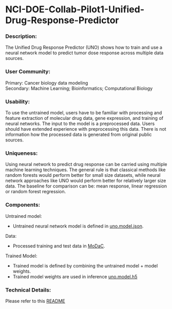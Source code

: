 # NCI-DOE-Collab-Pilot1-Unified-Drug-Response-Predictor

### Description:
The Unified Drug Response Predictor (UNO) shows how to train and use a neural network model to predict tumor dose response across multiple data sources.

### User Community:	
Primary: Cancer biology data modeling</br>
Secondary: Machine Learning; Bioinformatics; Computational Biology

### Usability:	
To use the untrained model, users have to be familiar with processing and feature extraction of molecular drug data, gene expression, and training of neural networks. The input to the model is a preprocessed data. Users should have extended experience with preprocessing this data. There is not information how the processed data is generated from original public sources.

### Uniqueness:	
Using neural network to predict drug response can be carried using multiple machine learning techniques. The general rule is that classical methods like random forests would perform better for small size datasets, while neural network approaches like UNO would perform better for relatively larger size data. The baseline for comparison can be: mean response, linear regression or random forest regression.

### Components:	

Untrained model: 
* Untrained neural network model is defined in [uno.model.json](https://modac.cancer.gov/searchTab?dme_data_id=).

Data:
* Processed training and test data in [MoDaC](https://modac.cancer.gov/searchTab?dme_data_id=).

Trained Model:
* Trained model is defined by combining the untrained model + model weights.
* Trained model weights are used in inference [uno.model.h5](https://modac.cancer.gov/searchTab?dme_data_id=)

### Technical Details:
Please refer to this [README](./Pilot1/Uno/README.md)
